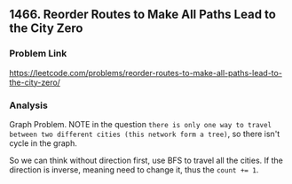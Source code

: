 ## 1466. Reorder Routes to Make All Paths Lead to the City Zero

### Problem Link 
https://leetcode.com/problems/reorder-routes-to-make-all-paths-lead-to-the-city-zero/

### Analysis
Graph Problem. NOTE in the question `there is only one way to travel between two different cities (this network form
 a tree)`, so there isn't cycle in the graph.
 
 So we can think without direction first, use BFS to travel all the cities. If the direction is inverse, meaning need
  to change it, thus the `count += 1`. 
